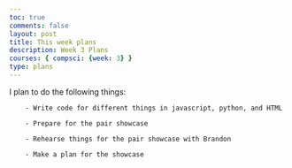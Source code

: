 ```yaml
---
toc: true
comments: false
layout: post
title: This week plans
description: Week 3 Plans
courses: { compsci: {week: 3} }
type: plans
---
```


I plan to do the following things:
    
        - Write code for different things in javascript, python, and HTML
        
        - Prepare for the pair showcase

        - Rehearse things for the pair showcase with Brandon
        
        - Make a plan for the showcase